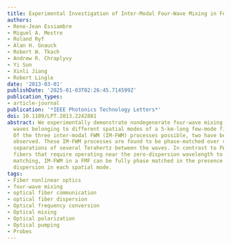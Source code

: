 ```yaml
---
title: Experimental Investigation of Inter-Modal Four-Wave Mixing in Few-Mode Fibers
authors:
- Rene-Jean Essiambre
- Miquel A. Mestre
- Roland Ryf
- Alan H. Gnauck
- Robert W. Tkach
- Andrew R. Chraplyvy
- Yi Sun
- Xinli Jiang
- Robert Lingle
date: '2013-03-01'
publishDate: '2025-01-03T02:26:45.714599Z'
publication_types:
- article-journal
publication: '*IEEE Photonics Technology Letters*'
doi: 10.1109/LPT.2013.2242881
abstract: We experimentally demonstrate nondegenerate four-wave mixing (FWM) between
  waves belonging to different spatial modes of a 5-km-long few-mode fiber (FMF).
  Of the three inter-modal FWM (IM-FWM) processes possible, two have been experimentally
  observed. These IM-FWM processes are found to be phase-matched over very large frequency
  separations of several Terahertz between the waves. In contrast to FWM in single-mode
  fibers that require operating near the zero-dispersion wavelength to achieve phase
  matching, IM-FWM in a FMF can be fully phase matched in the presence of large chromatic
  dispersion in each spatial mode.
tags:
- Fiber nonlinear optics
- four-wave mixing
- optical fiber communication
- optical fiber dispersion
- Optical frequency conversion
- Optical mixing
- Optical polarization
- Optical pumping
- Probes
---
```

